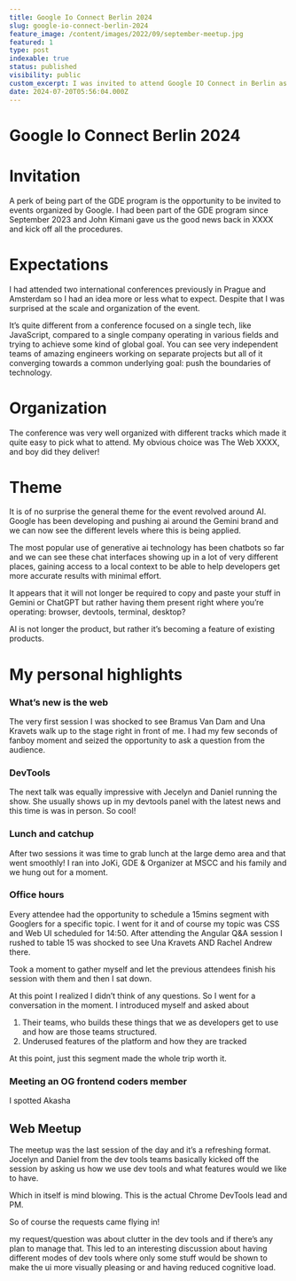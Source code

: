 ```yaml
---
title: Google Io Connect Berlin 2024
slug: google-io-connect-berlin-2024
feature_image: /content/images/2022/09/september-meetup.jpg
featured: 1
type: post
indexable: true
status: published
visibility: public
custom_excerpt: I was invited to attend Google IO Connect in Berlin as a GDE
date: 2024-07-20T05:56:04.000Z
---
```


# Google Io Connect Berlin 2024

# Invitation

A perk of being part of the GDE program is the opportunity to be invited to events organized by Google. I had been part of the GDE program since September 2023 and John Kimani gave us the good news back in XXXX and kick off all the procedures.

# Expectations

I had attended two international conferences previously in Prague and Amsterdam so I had an idea more or less what to expect. Despite that I was surprised at the scale and organization of the event.

It’s quite different from a conference focused on a single tech, like JavaScript, compared to a single company operating in various fields and trying to achieve some kind of global goal. You can see very independent teams of amazing engineers working on separate projects but all of it converging towards a common underlying goal: push the boundaries of technology.

# Organization

The conference was very well organized with different tracks which made it quite easy to pick what to attend. My obvious choice was The Web XXXX, and boy did they deliver!

# Theme

It is of no surprise the general theme for the event revolved around AI. Google has been developing and pushing ai around the Gemini brand and we can now see the different levels where this is being applied.

The most popular use of generative ai technology has been chatbots so far and we can see these chat interfaces showing up in a lot of very different places, gaining access to a local context to be able to help developers get more accurate results with minimal effort.

It appears that it will not longer be required to copy and paste your stuff in Gemini or ChatGPT but rather having them present right where you’re operating: browser, devtools, terminal, desktop?

AI is not longer the product, but rather it’s becoming a feature of existing products.

# My personal highlights

### What’s new is the web

The very first session I was shocked to see Bramus Van Dam and Una Kravets walk up to the stage right in front of me. I had my few seconds of fanboy moment and seized the opportunity to ask a question from the audience.

### DevTools

The next talk was equally impressive with Jecelyn and Daniel running the show. She usually shows up in my devtools panel with the latest news and this time is was in person. So cool!

### Lunch and catchup

After two sessions it was time to grab lunch at the large demo area and that went smoothly! I ran into JoKi, GDE & Organizer at MSCC and his family and we hung out for a moment.

### Office hours

Every attendee had the opportunity to schedule a 15mins segment with Googlers for a specific topic. I went for it and of course my topic was CSS and Web UI scheduled for 14:50. After attending the Angular Q\&A session I rushed to table 15 was shocked to see Una Kravets AND Rachel Andrew there.

Took a moment to gather myself and let the previous attendees finish his session with them and then I sat down.

At this point I realized I didn’t think of any questions. So I went for a conversation in the moment. I introduced myself and asked about

1. Their teams, who builds these things that we as developers get to use and how are those teams structured.
2. Underused features of the platform and how they are tracked

At this point, just this segment made the whole trip worth it.

### Meeting an OG frontend coders member

I spotted Akasha

## Web Meetup

The meetup was the last session of the day and it’s a refreshing format. Jocelyn and Daniel from the dev tools teams basically kicked off the session by asking us how we use dev tools and what features would we like to have.

Which in itself is mind blowing. This is the actual Chrome DevTools lead and PM.

So of course the requests came flying in!

my request/question was about clutter in the dev tools and if there’s any plan to manage that. This led to an interesting discussion about having different modes of dev tools where only some stuff would be shown to make the ui more visually pleasing or and having reduced cognitive load.
